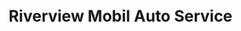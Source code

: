---
title: "Riverview Mobil Auto Service"
url: /riverview/riverview-mobil-auto-service/
shop: car repair
---